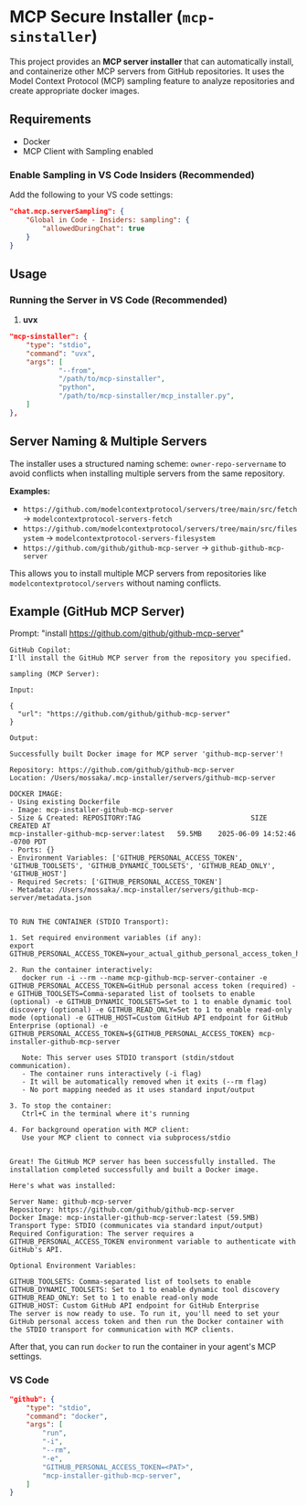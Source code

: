 # MCP Secure Installer (`mcp-sinstaller`)

This project provides an **MCP server installer** that can automatically install, and containerize other MCP servers from GitHub repositories. It uses the Model Context Protocol (MCP) sampling feature to analyze repositories and create appropriate docker images.

## Requirements

- Docker
- MCP Client with Sampling enabled

### Enable Sampling in VS Code Insiders (Recommended)

Add the following to your VS code settings:

```json
"chat.mcp.serverSampling": {
    "Global in Code - Insiders: sampling": {
        "allowedDuringChat": true
    }
}
```

## Usage

### Running the Server in VS Code (Recommended)

1. **uvx**

```json
"mcp-sinstaller": {
    "type": "stdio",
    "command": "uvx",
    "args": [
            "--from",
            "/path/to/mcp-sinstaller",
            "python",
            "/path/to/mcp-sinstaller/mcp_installer.py",
    ]
},
```

## Server Naming & Multiple Servers

The installer uses a structured naming scheme: `owner-repo-servername` to avoid conflicts when installing multiple servers from the same repository.

**Examples:**
- `https://github.com/modelcontextprotocol/servers/tree/main/src/fetch` → `modelcontextprotocol-servers-fetch`
- `https://github.com/modelcontextprotocol/servers/tree/main/src/filesystem` → `modelcontextprotocol-servers-filesystem`
- `https://github.com/github/github-mcp-server` → `github-github-mcp-server`

This allows you to install multiple MCP servers from repositories like `modelcontextprotocol/servers` without naming conflicts.

## Example (GitHub MCP Server)

Prompt: "install https://github.com/github/github-mcp-server"

```console
GitHub Copilot:
I'll install the GitHub MCP server from the repository you specified.

sampling (MCP Server):

Input:

{
  "url": "https://github.com/github/github-mcp-server"
}

Output:

Successfully built Docker image for MCP server 'github-mcp-server'!

Repository: https://github.com/github/github-mcp-server
Location: /Users/mossaka/.mcp-installer/servers/github-mcp-server

DOCKER IMAGE:
- Using existing Dockerfile
- Image: mcp-installer-github-mcp-server
- Size & Created: REPOSITORY:TAG                           SIZE      CREATED AT
mcp-installer-github-mcp-server:latest   59.5MB    2025-06-09 14:52:46 -0700 PDT
- Ports: {}
- Environment Variables: ['GITHUB_PERSONAL_ACCESS_TOKEN', 'GITHUB_TOOLSETS', 'GITHUB_DYNAMIC_TOOLSETS', 'GITHUB_READ_ONLY', 'GITHUB_HOST']
- Required Secrets: ['GITHUB_PERSONAL_ACCESS_TOKEN']
- Metadata: /Users/mossaka/.mcp-installer/servers/github-mcp-server/metadata.json


TO RUN THE CONTAINER (STDIO Transport):

1. Set required environment variables (if any):
export GITHUB_PERSONAL_ACCESS_TOKEN=your_actual_github_personal_access_token_here

2. Run the container interactively:
   docker run -i --rm --name mcp-github-mcp-server-container -e GITHUB_PERSONAL_ACCESS_TOKEN=GitHub personal access token (required) -e GITHUB_TOOLSETS=Comma-separated list of toolsets to enable (optional) -e GITHUB_DYNAMIC_TOOLSETS=Set to 1 to enable dynamic tool discovery (optional) -e GITHUB_READ_ONLY=Set to 1 to enable read-only mode (optional) -e GITHUB_HOST=Custom GitHub API endpoint for GitHub Enterprise (optional) -e GITHUB_PERSONAL_ACCESS_TOKEN=${GITHUB_PERSONAL_ACCESS_TOKEN} mcp-installer-github-mcp-server
   
   Note: This server uses STDIO transport (stdin/stdout communication).
   - The container runs interactively (-i flag)
   - It will be automatically removed when it exits (--rm flag)
   - No port mapping needed as it uses standard input/output

3. To stop the container:
   Ctrl+C in the terminal where it's running

4. For background operation with MCP client:
   Use your MCP client to connect via subprocess/stdio


Great! The GitHub MCP server has been successfully installed. The installation completed successfully and built a Docker image.

Here's what was installed:

Server Name: github-mcp-server
Repository: https://github.com/github/github-mcp-server
Docker Image: mcp-installer-github-mcp-server:latest (59.5MB)
Transport Type: STDIO (communicates via standard input/output)
Required Configuration: The server requires a GITHUB_PERSONAL_ACCESS_TOKEN environment variable to authenticate with GitHub's API.

Optional Environment Variables:

GITHUB_TOOLSETS: Comma-separated list of toolsets to enable
GITHUB_DYNAMIC_TOOLSETS: Set to 1 to enable dynamic tool discovery
GITHUB_READ_ONLY: Set to 1 to enable read-only mode
GITHUB_HOST: Custom GitHub API endpoint for GitHub Enterprise
The server is now ready to use. To run it, you'll need to set your GitHub personal access token and then run the Docker container with the STDIO transport for communication with MCP clients.
```

After that, you can run `docker` to run the container in your agent's MCP settings.

### VS Code

```json
"github": {
    "type": "stdio",
    "command": "docker",
    "args": [
        "run",
        "-i",
        "--rm",
        "-e",
        "GITHUB_PERSONAL_ACCESS_TOKEN=<PAT>",
        "mcp-installer-github-mcp-server",
    ]
}
```
